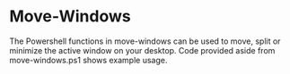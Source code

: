 # Move-Windows
The Powershell functions in move-windows can be used to move, split or minimize the active window on your desktop. Code provided aside from move-windows.ps1 shows example usage.
